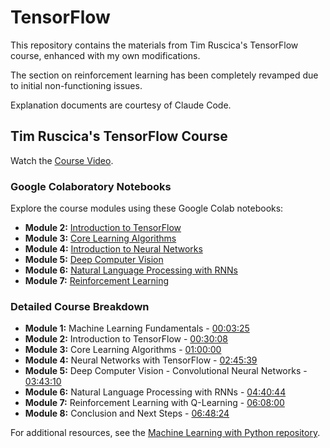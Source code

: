 # TensorFlow

This repository contains the materials from Tim Ruscica's TensorFlow course, enhanced with my own modifications.

The section on reinforcement learning has been completely revamped due to initial non-functioning issues.

Explanation documents are courtesy of Claude Code.

## Tim Ruscica's TensorFlow Course

Watch the [Course Video](https://youtu.be/tPYj3fFJGjk).

### Google Colaboratory Notebooks

Explore the course modules using these Google Colab notebooks:

* **Module 2:** [Introduction to TensorFlow](https://colab.research.google.com/drive/1F_EWVKa8rbMXi3_fG0w7AtcscFq7Hi7B#forceEdit=true&sandboxMode=true)
* **Module 3:** [Core Learning Algorithms](https://colab.research.google.com/drive/15Cyy2H7nT40sGR7TBN5wBvgTd57mVKay#forceEdit=true&sandboxMode=true)
* **Module 4:** [Introduction to Neural Networks](https://colab.research.google.com/drive/1m2cg3D1x3j5vrFc-Cu0gMvc48gWyCOuG#forceEdit=true&sandboxMode=true)
* **Module 5:** [Deep Computer Vision](https://colab.research.google.com/drive/1ZZXnCjFEOkp_KdNcNabd14yok0BAIuwS#forceEdit=true&sandboxMode=true)
* **Module 6:** [Natural Language Processing with RNNs](https://colab.research.google.com/drive/1ysEKrw_LE2jMndo1snrZUh5w87LQsCxk#forceEdit=true&sandboxMode=true)
* **Module 7:** [Reinforcement Learning](https://colab.research.google.com/drive/1IlrlS3bB8t1Gd5Pogol4MIwUxlAjhWOQ#forceEdit=true&sandboxMode=true)

### Detailed Course Breakdown

- **Module 1:** Machine Learning Fundamentals - [00:03:25](https://www.youtube.com/watch?v=tPYj3fFJGjk&t=205s)
- **Module 2:** Introduction to TensorFlow - [00:30:08](https://www.youtube.com/watch?v=tPYj3fFJGjk&t=1808s)
- **Module 3:** Core Learning Algorithms - [01:00:00](https://www.youtube.com/watch?v=tPYj3fFJGjk&t=3600s)
- **Module 4:** Neural Networks with TensorFlow - [02:45:39](https://www.youtube.com/watch?v=tPYj3fFJGjk&t=9939s)
- **Module 5:** Deep Computer Vision - Convolutional Neural Networks - [03:43:10](https://www.youtube.com/watch?v=tPYj3fFJGjk&t=13390s)
- **Module 6:** Natural Language Processing with RNNs - [04:40:44](https://www.youtube.com/watch?v=tPYj3fFJGjk&t=16844s)
- **Module 7:** Reinforcement Learning with Q-Learning - [06:08:00](https://www.youtube.com/watch?v=tPYj3fFJGjk&t=22080s)
- **Module 8:** Conclusion and Next Steps - [06:48:24](https://www.youtube.com/watch?v=tPYj3fFJGjk&t=24504s)

For additional resources, see the [Machine Learning with Python repository](https://github.com/ralphcajipe/Machine-Learning-with-Python).

